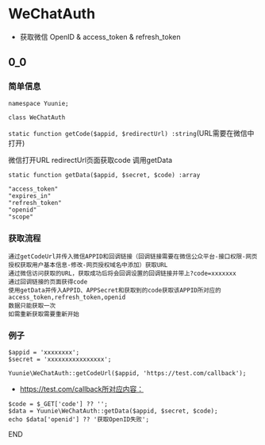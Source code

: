 # WeChatAuth
* 获取微信 OpenID &amp; access_token &amp; refresh_token

## 0_0

### 简单信息

`namespace Yuunie;`

`class WeChatAuth`

`static function getCode($appid, $redirectUrl) :string`(URL需要在微信中打开)

微信打开URL
redirectUrl页面获取code
调用getData

`static function getData($appid, $secret, $code) :array`

```
"access_token"
"expires_in"
"refresh_token"
"openid"
"scope"
```


### 获取流程
```
通过getCodeUrl并传入微信APPID和回调链接（回调链接需要在微信公众平台-接口权限-网页授权获取用户基本信息-修改-网页授权域名中添加）获取URL
通过微信访问获取的URL，获取成功后将会回调设置的回调链接并带上?code=xxxxxxx
通过回调链接的页面获得code
使用getData并传入APPID、APPSecret和获取到的code获取该APPID所对应的access_token,refresh_token,openid
数据只能获取一次
如需重新获取需要重新开始
```

### 例子
```
$appid = 'xxxxxxxx';
$secret = 'xxxxxxxxxxxxxxxx';
```

`Yuunie\WeChatAuth::getCodeUrl($appid, 'https://test.com/callback');`

* https://test.com/callback所对应内容：

```
$code = $_GET['code'] ?? '';
$data = Yuunie\WeChatAuth::getData($appid, $secret, $code);
echo $data['openid'] ?? '获取OpenID失败';
```

END
